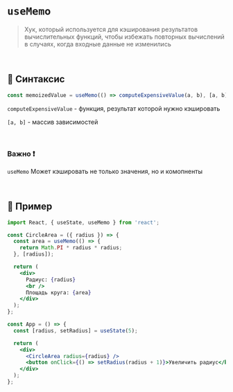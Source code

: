 # `useMemo`
> Хук, который используется для кэширования результатов вычислительных функций, чтобы избежать повторных вычислений в случаях, когда входные данные не изменились

<br>

## 🚩 Синтаксис
```jsx
const memoizedValue = useMemo(() => computeExpensiveValue(a, b), [a, b]);
```
`computeExpensiveValue` - функция, результат которой нужно кэшировать

`[a, b]` - массив зависимостей


<br>

### Важно ❗

`useMemo` Может кэшировать не только значения, но и комопненты

<br>

## 🚩 Пример
```jsx
import React, { useState, useMemo } from 'react';

const CircleArea = ({ radius }) => {
  const area = useMemo(() => {
    return Math.PI * radius * radius;
  }, [radius]);

  return (
    <div>
      Радиус: {radius}
      <br />
      Площадь круга: {area}
    </div>
  );
};

const App = () => {
  const [radius, setRadius] = useState(5);

  return (
    <div>
      <CircleArea radius={radius} />
      <button onClick={() => setRadius(radius + 1)}>Увеличить радиус</button>
    </div>
  );
};

```
